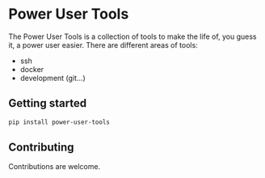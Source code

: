 # Power User Tools

The Power User Tools is a collection of tools to make the life of, you guess it, a power user easier.
There are different areas of tools:

- ssh
- docker
- development (git...)

## Getting started

```bash
pip install power-user-tools
```

## Contributing

Contributions are welcome.
